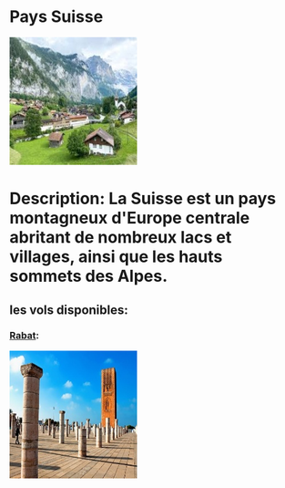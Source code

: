 # Pays Suisse
![Essaouira](../ressources/swiss.jpg)

# Description: La Suisse est un pays montagneux d'Europe centrale abritant de nombreux lacs et villages, ainsi que les hauts sommets des Alpes.

## les vols disponibles:
### [Rabat](rabat.md): 
![rabat](../ressources/rabat.jpg)


